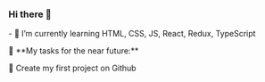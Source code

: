 ### Hi there 👋

<!--
**faniblim/faniblim** is a ✨ _special_ ✨ repository because its `README.md` (this file) appears on your GitHub profile.
Here are some ideas to get you started:
-->
<p><a href="https://www.linkedin.com/in/tatyana-yurtsevich-09a986160/"></a></p>
<p>- 🌱 I’m currently learning HTML, CSS, JS, React, Redux, TypeScript</p>
<p>🚧 **My tasks for the near future:**</p>
<!-- TODO-IST:START -->
<p>🌱 Create my first project on Github</p>   
<!-- TODO-IST:END -->
